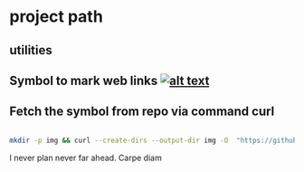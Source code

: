 # project path

## utilities

## Symbol to mark web links [![alt text][1]](./README.md)

## Fetch the symbol from repo via command curl

```bash

mkdir -p img && curl --create-dirs --output-dir img -O  "https://github.com/MathiasStadler/link_symbol_svg/blob/main/img/link_symbol.svg"
```
<!-- keep the format -->
I never plan never far ahead. Carpe diam

<!-- Link sign - Don't Found a better way :-( - You know a better method? - send me a email -->
[1]: ./img/link_symbol.svg
<!-- keep the format -->